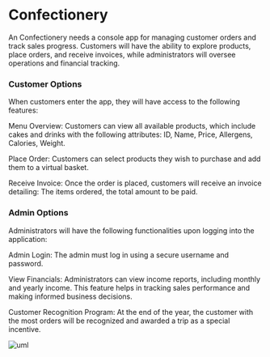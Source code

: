 
# Confectionery

An Confectionery needs a console app for managing customer orders and track sales progress. Customers will have the ability to explore products, place orders, and receive invoices, while administrators will oversee operations and financial tracking.

### Customer Options
When customers enter the app, they will have access to the following features:

Menu Overview: Customers can view all available products, which include cakes and drinks with the following attributes: ID, Name, Price, Allergens, Calories, Weight.

Place Order: Customers can select products they wish to purchase and add them to a virtual basket.

Receive Invoice: Once the order is placed, customers will receive an invoice detailing: The items ordered, the total amount to be paid.

 ### Admin Options
Administrators will have the following functionalities upon logging into the application:

Admin Login: The admin must log in using a secure username and password.

View Financials: Administrators can view income reports, including monthly and yearly income.
This feature helps in tracking sales performance and making informed business decisions.

Customer Recognition Program:
At the end of the year, the customer with the most orders will be recognized and awarded a trip as a special incentive.


![uml](https://github.com/user-attachments/assets/0f87772d-6525-4fdb-a1e0-0afed5ebd6f9)


